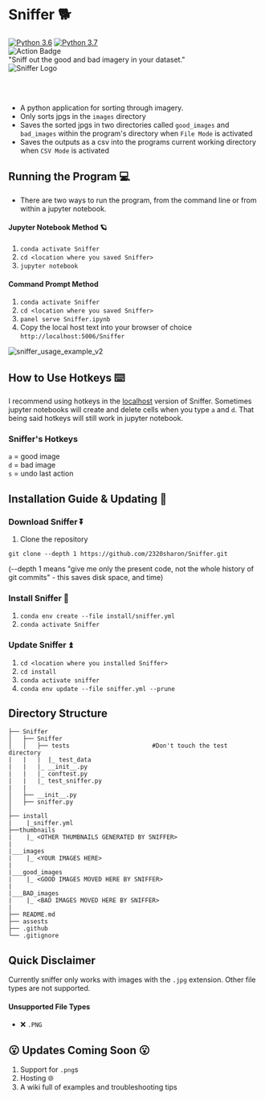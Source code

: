 # Sniffer 🐕


[![Python 3.6](https://img.shields.io/badge/python-3.6-blue.svg)](https://www.python.org/downloads/release/python-360/)
[![Python 3.7](https://img.shields.io/badge/python-3.7-red.svg)](https://www.python.org/downloads/release/python-370/)
<br>
![Action Badge](https://github.com/2320sharon/Sniffer/actions/workflows/sniffer-action.yml/badge.svg)
</br>
"Sniff out the good and bad imagery in your dataset."
</br>
 <img src="https://user-images.githubusercontent.com/61564689/161645555-2b59559a-68a8-47dc-b11c-24f4e9a244f6.gif" 
    alt="Sniffer Logo" >
<!-- <img src="https://user-images.githubusercontent.com/61564689/161645555-2b59559a-68a8-47dc-b11c-24f4e9a244f6.gif" 
     alt="Sniffer Logo" width="560" height="450"> -->
</br>
</br>

- A python application for sorting through imagery.
- Only sorts jpgs in the `images` directory
- Saves the sorted jpgs in two directories called `good_images` and `bad_images` within the program's directory when `File Mode` is activated
- Saves the outputs as a csv into the programs current working directory when `CSV Mode` is activated


## Running the Program :computer:

- There are two ways to run the program, from the command line or from within a jupyter notebook.

#### Jupyter Notebook Method 🪐

1. `conda activate Sniffer`
2. `cd <location where you saved Sniffer>`
3. `jupyter notebook`

#### Command Prompt Method

1. `conda activate Sniffer`
2. `cd <location where you saved Sniffer>`
3. `panel serve Sniffer.ipynb`
4. Copy the local host text into your browser of choice `http://localhost:5006/Sniffer`


![sniffer_usage_example_v2](https://user-images.githubusercontent.com/61564689/162839749-748f579b-3774-4cb2-80c6-e4e44cd49f4e.gif)


## How to Use Hotkeys ⌨️
I recommend using hotkeys in the [localhost](#command-prompt-method) version of Sniffer. Sometimes jupyter notebooks will create and delete cells when you type `a` and `d`. That being said hotkeys will still work in jupyter notebook.
### Sniffer's Hotkeys
`a` = good image
</br>
`d` = bad image
<br>
`s` = undo last action

## Installation Guide & Updating 🧰

### Download Sniffer ⏬
1. Clone the repository

`git clone --depth 1 https://github.com/2320sharon/Sniffer.git`

(--depth 1 means "give me only the present code, not the whole history of git commits" - this saves disk space, and time)

### Install Sniffer 🧰
1. `conda env create --file install/sniffer.yml`
2. `conda activate Sniffer`

### Update Sniffer ⏫
1. `cd <location where you installed Sniffer>`
2. `cd install`
3. `conda activate sniffer`
4. `conda env update --file sniffer.yml --prune`

## Directory Structure
```
├── Sniffer
│   ├── Sniffer
│   │   ├── tests                       #Don't touch the test directory
|   |   |  |_ test_data
|   |   |_ __init__.py
|   |   |_ conftest.py
|   |   |_ test_sniffer.py
|   | 
│   ├── __init__.py
│   ├── sniffer.py
│   
├── install
|    |_sniffer.yml
├──thumbnails
|    |_ <OTHER THUMBNAILS GENERATED BY SNIFFER>
|
|___images
|    |_ <YOUR IMAGES HERE>
|
|___good_images
|    |_ <GOOD IMAGES MOVED HERE BY SNIFFER>
|
|___BAD_images
|    |_ <BAD IMAGES MOVED HERE BY SNIFFER>
|
├── README.md
├── assests
├── .github
└── .gitignore
```

## Quick Disclaimer
Currently sniffer only works with images with the `.jpg` extension. Other file types are not supported.
####  Unsupported File Types
- :x: `.PNG`


## :open_mouth: Updates Coming Soon :open_mouth:

1. Support for `.png`s
2. Hosting :globe_with_meridians:
3. A wiki full of examples and troubleshooting tips

